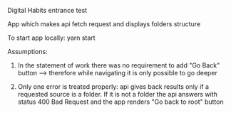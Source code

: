 Digital Habits entrance test

App which makes api fetch request and displays folders structure

To start app locally: yarn start

Assumptions:

1. In the statement of work there was no requirement to add "Go Back" button --> therefore while navigating it is only possible to go deeper

2. Only one error is treated properly: api gives back results only if a requested source is a folder.
If it is not a folder the api answers with status 400 Bad Request and the app renders "Go back to root" button
